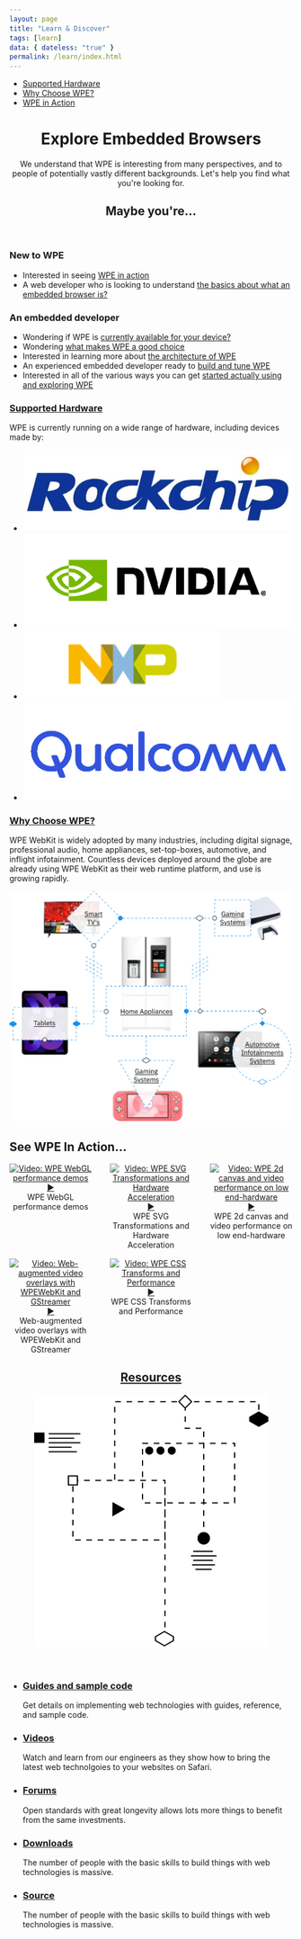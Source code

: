 ```yaml
---
layout: page
title: "Learn & Discover"
tags: [learn]
data: { dateless: "true" }
permalink: /learn/index.html
--- 
```



<nav class="sidebar">
<ul>
<li><a href="/about/supported-hardware.html">Supported Hardware</a></li>
<li><a href="/about/a-good-choice.html">Why Choose WPE?</a></li>
<li><a href="">WPE in Action</a></li>
</ul>
</nav>


<header class="page">

# Explore Embedded Browsers

We understand that WPE is interesting from many perspectives, and to people of potentially vastly different backgrounds. Let's help you find what you're looking for.

## Maybe you're…

</header>
<section class="full-bleed c2">

<div>

### New to WPE

<ul class="arrows">
<li>Interested in seeing <a href="#wpe-in-action">WPE in action</a></li>
<li>A web developer who is looking to understand <a href="what-is-embedded.html">the basics about what an embedded browser is?</a></li>
</ul>
</div>
<div>

### An embedded developer

<ul class="arrows">
<li>Wondering if WPE is <a href="/about/supported-hardware.html">currently available for your device?</a></li>
<li>Wondering <a href="/about/a-good-choice.html">what makes WPE a good choice</a></li>
<li>Interested in learning more about <a href="/about/architecture.html">the architecture of WPE</a></li>
<li>An experienced embedded developer ready to <a href="/about/build-and-tune.html">build and tune WPE</a></li>
<li>Interested in all of the various ways you can get <a href="explore-wpe.html">started actually using and exploring WPE</a></li>
</ul>

</div>
</section>

<div class="dotsep">
<h3><a href="/about/supported-hardware.html">Supported Hardware</a></h3>
<p>WPE is currently running on a wide range of hardware, including devices made by:</p>
<ul class="gallery c4">
<li><img src="/assets/img/logo-rockchip@2x.png" alt=""></li>
<li><img src="/assets/img/logo-nvidia@2x.png" alt=""></li>
<li><img src="/assets/img/logo-nxp@2x.png" alt=""></li>
<li><img src="/assets/img/logo-qualcomm@2x.png" alt=""></li>
</ul>
</div>

<div class="dotsep">
<h3><a href="/about/a-good-choice.html">Why Choose WPE?</a></h3>
<p>WPE WebKit is widely adopted by many industries, including digital signage, professional audio, home appliances, set-top-boxes, automotive, and inflight infotainment. Countless devices deployed around the globe are already using WPE WebKit as their web runtime platform, and use is growing rapidly.</p>
<img src="/assets/img/illustration-why-WPE@2x.png" alt="">
</div>


## See WPE In Action…
<div class="container text-center my-auto" style="display:grid;grid-template-columns: 1fr 1fr 1fr;justify-items:center;grid-gap: 1rem 2rem;text-align: center;" id="wpe-in-action">
	<div class="item">
  		<lazy-youtube hash="bg6yCx7VdPY" title="WPE WebGL performance demos">
			<div>
				<a href="https://www.youtube-nocookie.com/embed/bg6yCx7VdPY?autoplay=1"><img src="https://img.youtube.com/vi/bg6yCx7VdPY/hqdefault.jpg" alt="Video: WPE WebGL performance demos"><span>▶</span></a>
				<div>WPE WebGL performance demos</div>
			</div>
		</lazy-youtube>
	</div>
	<div class="item">
		<lazy-youtube hash="Nz2Y8HGdZDE" title="WPE SVG Transformations and Hardware Acceleration">
	  		<div>
	  			<a href="https://www.youtube-nocookie.com/embed/Nz2Y8HGdZDE?autoplay=1"><img src="https://img.youtube.com/vi/Nz2Y8HGdZDE/hqdefault.jpg" alt="Video: WPE SVG Transformations and Hardware Acceleration"><span>▶</span></a>
				<div>WPE SVG Transformations and Hardware Acceleration</div>
			</div>
		</lazy-youtube>
	</div>
	<div class="item">
  		<lazy-youtube hash="_X_23cb8l6o" title="WPE 2d canvas and video performance on low end-hardware">
  			<div>
  				<a href="https://www.youtube-nocookie.com/embed/_X_23cb8l6o?autoplay=1"><img src="https://img.youtube.com/vi/_X_23cb8l6o/hqdefault.jpg" alt="Video: WPE 2d canvas and video performance on low end-hardware"><span>▶</span></a>
  				<div>WPE 2d canvas and video performance on low end-hardware</div>
			</div>
		</lazy-youtube>
	</div>
	<div class="item">
  		<lazy-youtube hash="QNZJYOuVGiE" title="Web-augmented video overlays with WPEWebKit and GStreamer">
			<div>
				<a href="https://www.youtube-nocookie.com/embed/QNZJYOuVGiE?autoplay=1"><img src="https://img.youtube.com/vi/QNZJYOuVGiE/hqdefault.jpg" alt="Video: Web-augmented video overlays with WPEWebKit and GStreamer"><span>▶</span></a>
				<div>Web-augmented video overlays with WPEWebKit and GStreamer</div>
			</div>
		</lazy-youtube>
	</div>
	<div class="item">
  		<lazy-youtube hash="0L8Fv7sswSk" title="WPE CSS Transforms and Performance">
			<div>
				<a href="https://www.youtube-nocookie.com/embed/0L8Fv7sswSk?autoplay=1"><img src="https://img.youtube.com/vi/0L8Fv7sswSk/hqdefault.jpg" alt="Video: WPE CSS Transforms and Performance"><span>▶</span></a>
				<div>WPE CSS Transforms and Performance</div>
			</div>
		</lazy-youtube>
	</div>
</div>

<div class="resources">

<header class="full-bleed dotsep">
<h2><a href="">Resources</a></h2>
<img src="/assets/img/illustration-resources.svg" alt="" class="decoration">
</header>

<div>
<ul class="gallery c5">
<li>
<h3><a href="">Guides and sample code</a></h3>
<p>Get details on implementing web technologies with guides, reference, and sample code.</p>
</li>
<li>
<h3><a href="">Videos</a></h3>
<p>Watch and learn from our engineers as they show how to bring the latest web technolgoies to your websites on Safari.</p>
</li>
<li>
<h3><a href="">Forums</a></h3>
<p>Open standards with great longevity allows lots more things to benefit from the same investments.</p>
</li>
<li>
<h3><a href="">Downloads</a></h3>
<p>The number of people with the basic skills to build things with web technologies is massive.</p>
</li>
<li>
<h3><a href="">Source</a></h3>
<p>The number of people with the basic skills to build things with web technologies is massive.</p>
</li>
</ul>
</div>

</div>

